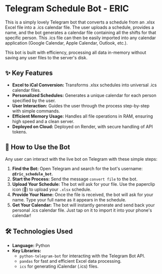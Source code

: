 # Telegram Schedule Bot - ERIC

This is a simply lovely Telegram bot that converts a schedule from an .xlsx Excel file into a .ics calendar file. The user uploads a schedule, provides a name, and the bot generates a calendar file containing all the shifts for that specific person. This .ics file can then be easily imported into any calendar application (Google Calendar, Apple Calendar, Outlook, etc.).

This bot is built with efficiency, processing all data in-memory without saving any user files to the server's disk.

## ✨ Key Features

*   **Excel to iCal Conversion:** Transforms .xlsx schedules into universal .ics calendar files.
*   **Personalized Schedules:** Generates a unique calendar for each person specified by the user.
*   **User Interaction:** Guides the user through the process step-by-step with simple commands.
*   **Efficient Memory Usage:** Handles all file operations in RAM, ensuring high speed and a clean server.
*   **Deployed on Cloud:** Deployed on Render, with secure handling of API tokens.

## 🚀 How to Use the Bot

Any user can interact with the live bot on Telegram with these simple steps:

1.  **Find the Bot:** Open Telegram and search for the bot's username: **`@Eric_schedule_bot`**.
2.  **Start the Process:** Send the message `convert file` to the bot.
3.  **Upload Your Schedule:** The bot will ask for your file. Use the paperclip icon (📎) to upload your `.xlsx` schedule.
4.  **Provide Your Name:** Once the file is received, the bot will ask for your name. Type your full name as it appears in the schedule.
5.  **Get Your Calendar:** The bot will instantly generate and send back your personal .ics calendar file. Just tap on it to import it into your phone's calendar!

## 🛠️ Technologies Used

*   **Language:** Python
*   **Key Libraries:**
    *   `python-telegram-bot` for interacting with the Telegram Bot API.
    *   `pandas` for fast and efficient Excel data processing.
    *   `ics` for generating iCalendar (.ics) files.
